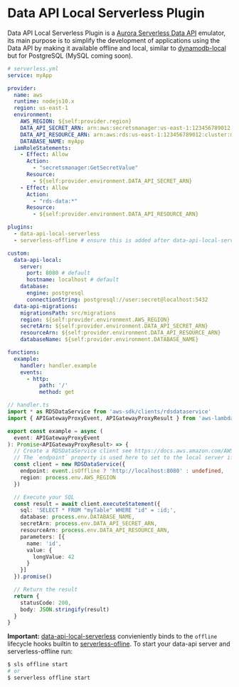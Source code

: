 # Data API Local Serverless Plugin

Data API Local Serverless Plugin is a [Aurora Serverless Data API](https://aws.amazon.com/blogs/aws/new-data-api-for-amazon-aurora-serverless/) emulator, its main purpose is to simplify the development of applications using the Data API by making it available offline and local, similar to [dynamodb-local](https://github.com/rynop/dynamodb-local) but for PostgreSQL (MySQL coming soon).

```yml
# serverless.yml
service: myApp

provider:
  name: aws
  runtime: nodejs10.x
  region: us-east-1
  environment:
    AWS_REGION: ${self:provider.region}
    DATA_API_SECRET_ARN: arn:aws:secretsmanager:us-east-1:123456789012:secret:myApp
    DATA_API_RESOURCE_ARN: arn:aws:rds:us-east-1:123456789012:cluster:myApp
    DATABASE_NAME: myApp
  iamRoleStatements:
    - Effect: Allow
      Action:
        - "secretsmanager:GetSecretValue"
      Resource:
        - ${self:provider.environment.DATA_API_SECRET_ARN}
    - Effect: Allow
      Action:
        - "rds-data:*"
      Resource:
        - ${self:provider.environment.DATA_API_RESOURCE_ARN}

plugins:
  - data-api-local-serverless
  - serverless-offline # ensure this is added after data-api-local-serverless

custom:
  data-api-local:
    server:
      port: 8080 # default
      hostname: localhost # default
    database:
      engine: postgresql
      connectionString: postgresql://user:secret@localhost:5432
  data-api-migrations:
    migrationsPath: src/migrations
    region: ${self:provider.environment.AWS_REGION}
    secretArn: ${self:provider.environment.DATA_API_SECRET_ARN}
    resourceArn: ${self:provider.environment.DATA_API_RESOURCE_ARN}
    databaseName: ${self:provider.environment.DATABASE_NAME}

functions:
  example:
    handler: handler.example
    events:
      - http:
          path: '/'
          method: get
```

```ts
// handler.ts
import * as RDSDataService from 'aws-sdk/clients/rdsdataservice'
import { APIGatewayProxyEvent, APIGatewayProxyResult } from 'aws-lambda'

export const example = async (
  event: APIGatewayProxyEvent
): Promise<APIGatewayProxyResult> => {
  // Create a RDSDataService client see https://docs.aws.amazon.com/AWSJavaScriptSDK/latest/AWS/RDSDataService.html
  // The `endpoint` property is used here to set to the local server if `event.isOffline` is truthy.
  const client = new RDSDataService({
    endpoint: event.isOffline ? 'http://localhost:8080' : undefined,
    region: process.env.AWS_REGION
  })

  // Execute your SQL
  const result = await client.executeStatement({
    sql: 'SELECT * FROM "myTable" WHERE "id" = :id;',
    database: process.env.DATABASE_NAME,
    secretArn: process.env.DATA_API_SECRET_ARN,
    resourceArn: process.env.DATA_API_RESOURCE_ARN,
    parameters: [{
      name: 'id',
      value: {
        longValue: 42
      }
    }]
  }).promise()

  // Return the result
  return {
    statusCode: 200,
    body: JSON.stringify(result)
  }
}
```

**Important:** [data-api-local-serverless](packages/data-api-local-serverless) convieniently binds to the `offline` lifecycle hooks builtin to [serverless-ofline](https://github.com/dherault/serverless-offline). To start  your data-api server and serverless-offline run:

```sh
$ sls offline start
# or
$ serverless offline start
```
